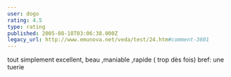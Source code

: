 ```yaml
---
user: dogo
rating: 4.5
type: rating
published: 2005-08-18T03:06:38.000Z
legacy_url: http://www.emunova.net/veda/test/24.htm#comment-3601
---
```

tout simplement excellent, beau ,maniable ,rapide ( trop dès fois) bref: une tuerie